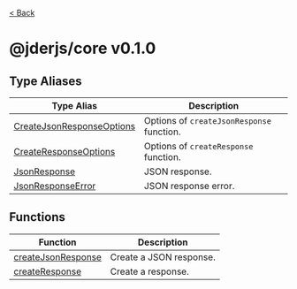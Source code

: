 [< Back](./../../README.md)

# @jderjs/core v0.1.0

## Type Aliases

| Type Alias | Description |
| ------ | ------ |
| [CreateJsonResponseOptions](type-aliases/CreateJsonResponseOptions.md) | Options of `createJsonResponse` function. |
| [CreateResponseOptions](type-aliases/CreateResponseOptions.md) | Options of `createResponse` function. |
| [JsonResponse](type-aliases/JsonResponse.md) | JSON response. |
| [JsonResponseError](type-aliases/JsonResponseError.md) | JSON response error. |

## Functions

| Function | Description |
| ------ | ------ |
| [createJsonResponse](functions/createJsonResponse.md) | Create a JSON response. |
| [createResponse](functions/createResponse.md) | Create a response. |
